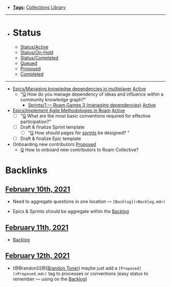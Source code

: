 - **[Tags](<Tags.md>):** [Collections](<Collections.md>) [Library](<Library.md>)
- ---
- # Status
    - [Status/Active](<Status/Active.md>)
    - [Status/On-Hold](<Status/On-Hold.md>)
    - [Status/Completed](<Status/Completed.md>)
    - [Queued](<Queued.md>)
    - [Proposed](<Proposed.md>)
    - [Completed](<Completed.md>)
- ---
- [Epics/Managing knowledge dependencies in multiplayer](<Epics/Managing knowledge dependencies in multiplayer.md>) [Active](<Active.md>)
    - "[Q](<Q.md>) How do you manage dependency of ideas and influence within a community knowledge graph?"
        - [Sprints/1 — Roam Games 3 (managing dependencies)](<Sprints/1 — Roam Games 3 (managing dependencies).md>) [Active](<Active.md>)
- [Epics/Implement Agile Methodologies in Roam](<Epics/Implement Agile Methodologies in Roam.md>) [Active](<Active.md>)
    - [ ] "[Q](<Q.md>) What are the most basic conventions required for effective participation?"
    - [ ] Draft & finalize Sprint template
        - [ ] "[Q](<Q.md>) How should pages for [sprints](<sprints.md>) be designed? "
    - [ ] Draft & finalize Epic template
- Onboarding new contributors [Proposed](<Proposed.md>)
    - [Q](<Q.md>) How to onboard new contributors to Roam Collective?

# Backlinks
## [February 10th, 2021](<February 10th, 2021.md>)
- Need to aggregate questions in one location — `[Backlog](<Backlog.md>)`

- Epics & Sprints should be aggregate within the [Backlog](<Backlog.md>)

## [February 11th, 2021](<February 11th, 2021.md>)
- [Backlog](<Backlog.md>)

## [February 12th, 2021](<February 12th, 2021.md>)
- [@Brandon]([@[[Brandon Toner](<@[[Brandon Toner.md>)) maybe just add a `[Proposed](<Proposed.md>)` tag to processes or conventions (easy status to remember — using on the [Backlog](<Backlog.md>))

